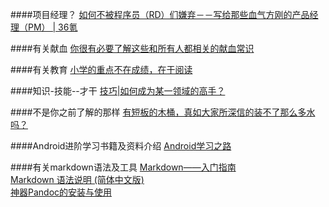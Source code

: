 

####项目经理？
[如何不被程序员（RD）们嫌弃－－写给那些血气方刚的产品经理（PM） | 36氪](http://www.36kr.com/p/212020.html)

####有关献血
[你很有必要了解这些和所有人都相关的献血常识](http://daily.zhihu.com/story/4333410?utm_campaign=in_app_share&utm_medium=Android&utm_source=Evernote)

####有关教育
[小学的重点不在成绩，在于阅读](http://edu.qq.com/a/20141117/044106.htm)  

####知识-技能--才干
[技巧|如何成为某一领域的高手？](http://mp.weixin.qq.com/s?__biz=MjM5NTg2MTQ2MQ==&amp;mid=203092264&amp;idx=2&amp;sn=eedcaea1467faf474d9aaebd0c1ca48b&amp;scene=1#rd)

####不是你之前了解的那样
[有短板的木桶，真如大家所深信的装不了那么多水吗？](http://daily.zhihu.com/story/4520359)  

####Android进阶学习书籍及资料介绍
[Android学习之路](http://stormzhang.com/android/2014/07/07/learn-android-from-rookie/)

####有关markdown语法及工具
[Markdown——入门指南](http://www.jianshu.com/p/1e402922ee32/)  
[Markdown 语法说明 (简体中文版)](http://wowubuntu.com/markdown/)  
[神器Pandoc的安装与使用](http://zhouyichu.com/misc/Pandoc.html)  
